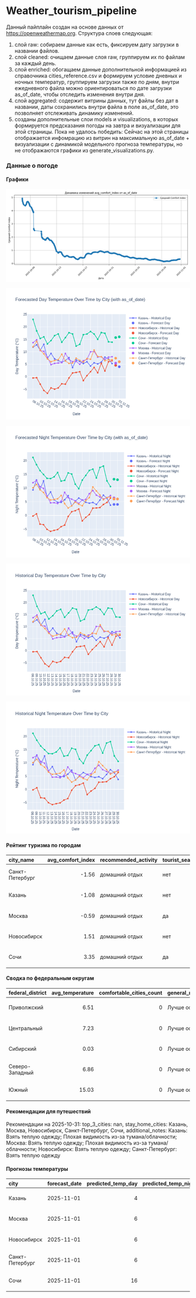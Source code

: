 # Weather_tourism_pipeline
Данный пайплайн создан на основе данных от https://openweathermap.org.
Структура слоев следующая:
  1) слой raw: 
  собираем данные как есть, фиксируем дату загрузки в названии файлов.
  2) слой cleaned:
  очищаем данные слоя raw, группируем их по файлам за каждый день.
  3) слой enriched:
  обогащаем данные дополнительной информацией из справочника cities_reference.csv и формируем условие дневных и ночных температур,
  группируем загрузки также по дням, внутри ежедневного файла можно ориентироваться по дате загрузки as_of_date, чтобы отследить изменения внутри дня.
  4) слой aggregated:
   содержит витрины данных, тут файлы без дат в названии, даты сохранились внутри файла в поле as_of_date, это позволняет отслеживать динамику изменений.
  6) созданы дополнительные слои models и visualizations, в которых формируется предсказания погоды на завтра и визуализации для этой страницы.
  Пока не удалось победить: Сейчас на этой страницы отображается инфомрацию из витрин на максимальную as_of_date + визуализации с динамикой модельного прогноза температуры, 
  но не отображаются графики из generate_visualizations.py.
<!-- WEATHER DATA START -->
### Данные о погоде

#### Графики
![Comfort Index Trend](data/visualizations/comfort_index_trend.png)

![Forecasted Day Temperature](data/visualizations/forecasted_day_temperature.png)

![Forecasted Night Temperature](data/visualizations/forecasted_night_temperature.png)

![Historical Day Temperature](data/visualizations/historical_day_temperature.png)

![Historical Night Temperature](data/visualizations/historical_night_temperature.png)

#### Рейтинг туризма по городам
| city_name       |   avg_comfort_index | recommended_activity   | tourist_season_match   | tourism_season   | tour_recommendation       | as_of_date          |
|:----------------|--------------------:|:-----------------------|:-----------------------|:-----------------|:--------------------------|:--------------------|
| Санкт-Петербург |               -1.56 | домашний отдых         | нет                    | Май-Сентябрь     | домашний отдых вне сезона | 2025-10-31 18:34:00 |
| Казань          |               -1.08 | домашний отдых         | нет                    | Май-Сентябрь     | домашний отдых вне сезона | 2025-10-31 18:34:00 |
| Москва          |               -0.59 | домашний отдых         | да                     | Круглогодично    | домашний отдых в сезон    | 2025-10-31 18:34:00 |
| Новосибирск     |                1.51 | домашний отдых         | нет                    | Июнь-Август      | домашний отдых вне сезона | 2025-10-31 18:34:00 |
| Сочи            |                3.35 | домашний отдых         | да                     | Май-Октябрь      | домашний отдых в сезон    | 2025-10-31 18:34:00 |

#### Сводка по федеральным округам
| federal_district   |   avg_temperature |   comfortable_cities_count | general_recommendation   | as_of_date          |
|:-------------------|------------------:|---------------------------:|:-------------------------|:--------------------|
| Приволжский        |              6.51 |                          0 | Лучше остаться дома      | 2025-10-31 18:34:00 |
| Центральный        |              7.23 |                          0 | Лучше остаться дома      | 2025-10-31 18:34:00 |
| Сибирский          |              0.03 |                          0 | Лучше остаться дома      | 2025-10-31 18:34:00 |
| Северо-Западный    |              6.86 |                          0 | Лучше остаться дома      | 2025-10-31 18:34:00 |
| Южный              |             15.03 |                          0 | Лучше остаться дома      | 2025-10-31 18:34:00 |

#### Рекомендации для путешествий
Рекомендации на 2025-10-31: top_3_cities: nan, stay_home_cities: Казань, Москва, Новосибирск, Санкт-Петербург, Сочи, additional_notes: Казань: Взять теплую одежду; Плохая видимость из-за тумана/облачности; Москва: Взять теплую одежду; Плохая видимость из-за тумана/облачности; Новосибирск: Взять теплую одежду; Санкт-Петербург: Взять теплую одежду

#### Прогнозы температуры
| city            | forecast_date   |   predicted_temp_day |   predicted_temp_night | model_type       | as_of_date          |
|:----------------|:----------------|---------------------:|-----------------------:|:-----------------|:--------------------|
| Казань          | 2025-11-01      |                    4 |                      4 | LinearRegression | 2025-10-31 18:34:34 |
| Москва          | 2025-11-01      |                    6 |                      6 | LinearRegression | 2025-10-31 18:34:34 |
| Новосибирск     | 2025-11-01      |                    6 |                      6 | LinearRegression | 2025-10-31 18:34:34 |
| Санкт-Петербург | 2025-11-01      |                    6 |                      6 | LinearRegression | 2025-10-31 18:34:34 |
| Сочи            | 2025-11-01      |                   16 |                     13 | LinearRegression | 2025-10-31 18:34:34 |


<!-- WEATHER DATA END -->
